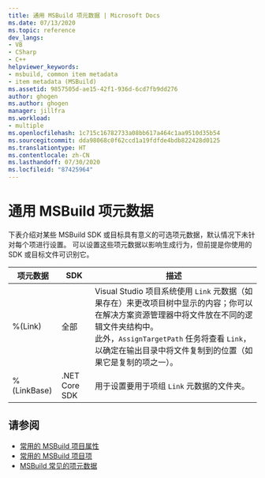 ```yaml
---
title: 通用 MSBuild 项元数据 | Microsoft Docs
ms.date: 07/13/2020
ms.topic: reference
dev_langs:
- VB
- CSharp
- C++
helpviewer_keywords:
- msbuild, common item metadata
- item metadata (MSBuild)
ms.assetid: 9857505d-ae15-42f1-936d-6cd7fb9dd276
author: ghogen
ms.author: ghogen
manager: jillfra
ms.workload:
- multiple
ms.openlocfilehash: 1c715c16782733a08bb617a464c1aa9510d35b54
ms.sourcegitcommit: dda98068c0f62ccd1a19fdfde4bdb822428d0125
ms.translationtype: HT
ms.contentlocale: zh-CN
ms.lasthandoff: 07/30/2020
ms.locfileid: "87425964"
---
```

# <a name="common-msbuild-item-metadata"></a>通用 MSBuild 项元数据

下表介绍对某些 MSBuild SDK 或目标具有意义的可选项元数据，默认情况下未针对每个项进行设置。 可以设置这些项元数据以影响生成行为，但前提是你使用的 SDK 或目标文件可识别它。

| 项元数据 | SDK | 描述 |
|---------------| ------- | -------------|
|%(Link)| 全部 |Visual Studio 项目系统使用 `Link` 元数据（如果存在）来更改项目树中显示的内容；你可以在解决方案资源管理器中将文件放在不同的逻辑文件夹结构中。<br />此外，`AssignTargetPath` 任务将查看 `Link`，以确定在输出目录中将文件复制到的位置（如果它是复制的项之一）。|
|%(LinkBase)| .NET Core SDK | 用于设置要用于项组 `Link` 元数据的文件夹。 |

## <a name="see-also"></a>请参阅

- [常用的 MSBuild 项目属性](../msbuild/common-msbuild-project-properties.md)
- [常用的 MSBuild 项目项](../msbuild/common-msbuild-project-items.md)
- [MSBuild 常见的项元数据](msbuild-well-known-item-metadata.md)